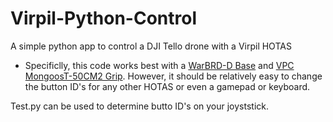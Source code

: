 # Virpil-Python-Control

A simple python app to control a DJI Tello drone with a Virpil HOTAS
- Specificlly, this code works best with a [WarBRD-D Base](https://virpil-controls.us.com/vpc-warbrd-d-base.html) and [VPC MongoosT-50CM2 Grip](https://virpil-controls.us.com/vpc-mongoost-50cm2-grip.html). However, it should be relatively easy to change the button ID's for any other HOTAS or even a gamepad or keyboard.

Test.py can be used to determine butto ID's on your joyststick.
